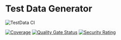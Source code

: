 # Test Data Generator
![TestData CI](https://github.com/digital-delivery-academy/simple-test-data-generator/workflows/TestData%20CI/badge.svg)

[![Coverage](https://sonarcloud.io/api/project_badges/measure?project=digital-delivery-academy_simple-test-data-generator&metric=coverage)](https://sonarcloud.io/dashboard?id=digital-delivery-academy_simple-test-data-generator)
[![Quality Gate Status](https://sonarcloud.io/api/project_badges/measure?project=digital-delivery-academy_simple-test-data-generator&metric=alert_status)](https://sonarcloud.io/dashboard?id=digital-delivery-academy_simple-test-data-generator)
[![Security Rating](https://sonarcloud.io/api/project_badges/measure?project=digital-delivery-academy_simple-test-data-generator&metric=security_rating)](https://sonarcloud.io/dashboard?id=digital-delivery-academy_simple-test-data-generator)
<!-- ALL-CONTRIBUTORS-BADGE:START - Do not remove or modify this section -->
<!-- ALL-CONTRIBUTORS-BADGE:END -->